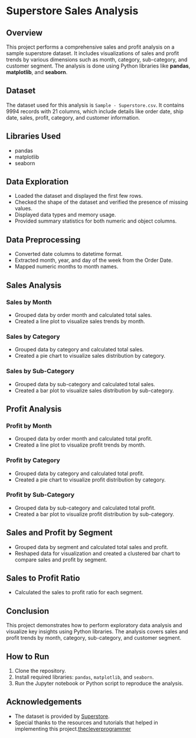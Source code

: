 # Superstore Sales Analysis

## Overview
This project performs a comprehensive sales and profit analysis on a sample superstore dataset. It includes visualizations of sales and profit trends by various dimensions such as month, category, sub-category, and customer segment. The analysis is done using Python libraries like **pandas**, **matplotlib**, and **seaborn**.

## Dataset
The dataset used for this analysis is `Sample - Superstore.csv`. It contains 9994 records with 21 columns, which include details like order date, ship date, sales, profit, category, and customer information.

## Libraries Used
- pandas
- matplotlib
- seaborn

## Data Exploration
- Loaded the dataset and displayed the first few rows.
- Checked the shape of the dataset and verified the presence of missing values.
- Displayed data types and memory usage.
- Provided summary statistics for both numeric and object columns.

## Data Preprocessing
- Converted date columns to datetime format.
- Extracted month, year, and day of the week from the Order Date.
- Mapped numeric months to month names.

## Sales Analysis
### Sales by Month
- Grouped data by order month and calculated total sales.
- Created a line plot to visualize sales trends by month.

### Sales by Category
- Grouped data by category and calculated total sales.
- Created a pie chart to visualize sales distribution by category.

### Sales by Sub-Category
- Grouped data by sub-category and calculated total sales.
- Created a bar plot to visualize sales distribution by sub-category.

## Profit Analysis
### Profit by Month
- Grouped data by order month and calculated total profit.
- Created a line plot to visualize profit trends by month.

### Profit by Category
- Grouped data by category and calculated total profit.
- Created a pie chart to visualize profit distribution by category.

### Profit by Sub-Category
- Grouped data by sub-category and calculated total profit.
- Created a bar plot to visualize profit distribution by sub-category.

## Sales and Profit by Segment
- Grouped data by segment and calculated total sales and profit.
- Reshaped data for visualization and created a clustered bar chart to compare sales and profit by segment.

## Sales to Profit Ratio
- Calculated the sales to profit ratio for each segment.

## Conclusion
This project demonstrates how to perform exploratory data analysis and visualize key insights using Python libraries. The analysis covers sales and profit trends by month, category, sub-category, and customer segment.

## How to Run
1. Clone the repository.
2. Install required libraries: `pandas`, `matplotlib`, and `seaborn`.
3. Run the Jupyter notebook or Python script to reproduce the analysis.

## Acknowledgements
- The dataset is provided by [Superstore](https://www.kaggle.com/datasets/vivek468/superstore-dataset-final).
- Special thanks to the resources and tutorials that helped in implementing this project.[thecleverprogrammer](https://thecleverprogrammer.com/2023/04/10/store-sales-and-profit-analysis-using-python/)
